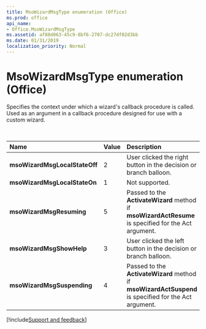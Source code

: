 ```yaml
---
title: MsoWizardMsgType enumeration (Office)
ms.prod: office
api_name:
- Office.MsoWizardMsgType
ms.assetid: af88d063-45c9-8bf6-2707-dc27df02d3bb
ms.date: 01/31/2019
localization_priority: Normal
---
```



# MsoWizardMsgType enumeration (Office)

Specifies the context under which a wizard's callback procedure is called. Used as an argument in a callback procedure designed for use with a custom wizard.

<br/>

|Name|Value|Description|
|:-----|:-----|:-----|
|**msoWizardMsgLocalStateOff**|2|User clicked the right button in the decision or branch balloon.|
|**msoWizardMsgLocalStateOn**|1|Not supported.|
|**msoWizardMsgResuming**|5|Passed to the **ActivateWizard** method if **msoWizardActResume** is specified for the Act argument.|
|**msoWizardMsgShowHelp**|3|User clicked the left button in the decision or branch balloon.|
|**msoWizardMsgSuspending**|4|Passed to the **ActivateWizard** method if **msoWizardActSuspend** is specified for the Act argument.|

[!include[Support and feedback](~/includes/feedback-boilerplate.md)]